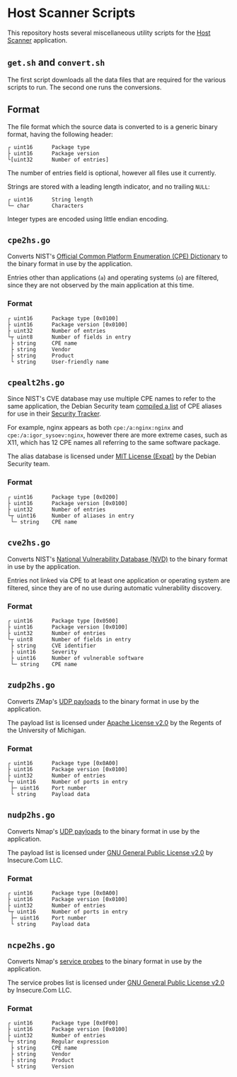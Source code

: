 # Host Scanner Scripts

This repository hosts several miscellaneous utility scripts for the [Host Scanner](https://github.com/RoliSoft/Host-Scanner) application.

## `get.sh` and `convert.sh`

The first script downloads all the data files that are required for the various scripts to run. The second one runs the conversions.

## Format

The file format which the source data is converted to is a generic binary format, having the following header:

	┌ uint16      Package type
	├ uint16      Package version
	└[uint32      Number of entries]

The number of entries field is optional, however all files use it currently.

Strings are stored with a leading length indicator, and no trailing `NULL`:

	┌ uint16      String length
	└─ char       Characters

Integer types are encoded using little endian encoding.

## `cpe2hs.go`

Converts NIST's [Official Common Platform Enumeration (CPE) Dictionary](https://nvd.nist.gov/cpe.cfm) to the binary format in use by the application.

Entries other than applications (`a`) and operating systems (`o`) are filtered, since they are not observed by the main application at this time.

### Format

	┌ uint16      Package type [0x0100]
	├ uint16      Package version [0x0100]
	├ uint32      Number of entries
	└┬ uint8      Number of fields in entry
	 ├ string     CPE name
	 ├ string     Vendor
	 ├ string     Product
	 └ string     User-friendly name

## `cpealt2hs.go`

Since NIST's CVE database may use multiple CPE names to refer to the same application, the Debian Security team [compiled a list](https://wiki.debian.org/CPEtagPackagesDep) of CPE aliases for use in their [Security Tracker](https://security-tracker.debian.org/tracker/).

For example, nginx appears as both `cpe:/a:nginx:nginx` and `cpe:/a:igor_sysoev:nginx`, however there are more extreme cases, such as X11, which has 12 CPE names all referring to the same software package.

The alias database is licensed under [MIT License (Expat)](https://www.debian.org/legal/licenses/mit) by the Debian Security team.

### Format

	┌ uint16      Package type [0x0200]
	├ uint16      Package version [0x0100]
	├ uint32      Number of entries
	└┬ uint16     Number of aliases in entry
	 └─ string    CPE name

## `cve2hs.go`

Converts NIST's [National Vulnerability Database (NVD)](https://nvd.nist.gov/download.cfm) to the binary format in use by the application.

Entries not linked via CPE to at least one application or operating system are filtered, since they are of no use during automatic vulnerability discovery.

### Format

	┌ uint16      Package type [0x0500]
	├ uint16      Package version [0x0100]
	├ uint32      Number of entries
	└┬ uint8      Number of fields in entry
	 ├ string     CVE identifier
	 ├ uint16     Severity
	 ├ uint16     Number of vulnerable software
	 └─ string    CPE name

## `zudp2hs.go`

Converts ZMap's [UDP payloads](https://github.com/zmap/zmap/tree/master/examples/udp-probes) to the binary format in use by the application.

The payload list is licensed under [Apache License v2.0](https://www.apache.org/licenses/LICENSE-2.0) by the Regents of the University of Michigan.

### Format

	┌ uint16      Package type [0x0A00]
	├ uint16      Package version [0x0100]
	├ uint32      Number of entries
	└┬ uint16     Number of ports in entry
	 ├─ uint16    Port number
	 └ string     Payload data

## `nudp2hs.go`

Converts Nmap's [UDP payloads](https://nmap.org/book/nmap-payloads.html) to the binary format in use by the application.

The payload list is licensed under [GNU General Public License v2.0](https://www.gnu.org/licenses/gpl-2.0.html) by Insecure.Com LLC.

### Format

	┌ uint16      Package type [0x0A00]
	├ uint16      Package version [0x0100]
	├ uint32      Number of entries
	└┬ uint16     Number of ports in entry
	 ├─ uint16    Port number
	 └ string     Payload data

## `ncpe2hs.go`

Converts Nmap's [service probes](https://nmap.org/book/vscan-fileformat.html) to the binary format in use by the application.

The service probes list is licensed under [GNU General Public License v2.0](https://www.gnu.org/licenses/gpl-2.0.html) by Insecure.Com LLC.

### Format

	┌ uint16      Package type [0x0F00]
	├ uint16      Package version [0x0100]
	├ uint32      Number of entries
	└┬ string     Regular expression
	 ├ string     CPE name
	 ├ string     Vendor
	 ├ string     Product
	 └ string     Version